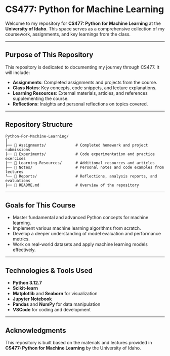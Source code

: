 # **CS477: Python for Machine Learning**

Welcome to my repository for **CS477: Python for Machine Learning** at the **University of Idaho**. This space serves as a comprehensive collection of my coursework, assignments, and key learnings from the class.

---

## **Purpose of This Repository**

This repository is dedicated to documenting my journey through CS477. It will include:

- **Assignments**: Completed assignments and projects from the course.
- **Class Notes**: Key concepts, code snippets, and lecture explanations.
- **Learning Resources**: External materials, articles, and references supplementing the course.
- **Reflections**: Insights and personal reflections on topics covered.

---

## **Repository Structure**
```
Python-For-Machine-Learning/
│
├── 📁 Assignments/             # Completed homework and project submissions
├── 📁 Experiments/             # Code experimentation and practice exercises
├── 📁 Learning-Resources/      # Additional resources and articles
├── 📁 Notes/                   # Personal notes and code examples from lectures
└── 📁 Reports/                 # Reflections, analysis reports, and evaluations
├── 📄 README.md                # Overview of the repository
```
---

## **Goals for This Course**

- Master fundamental and advanced Python concepts for machine learning.
- Implement various machine learning algorithms from scratch.
- Develop a deeper understanding of model evaluation and performance metrics.
- Work on real-world datasets and apply machine learning models effectively.

---

## **Technologies & Tools Used**

- **Python 3.12.7**
- **Scikit-learn**
- **Matplotlib** and **Seaborn** for visualization
- **Jupyter Notebook**
- **Pandas** and **NumPy** for data manipulation
- **VSCode** for coding and development

---

## **Acknowledgments**

This repository is built based on the materials and lectures provided in **CS477: Python for Machine Learning** by the University of Idaho.
